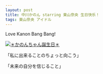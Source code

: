 ```yaml
---
layout: post
title: 中川かのん starring 東山奈央 生日快乐！
tags: 東山奈央 アイドル
---
```


Love Kanon Bang Bang!

[![＊かのんちゃん誕生日＊](http://intention-k.com/talent_blog/n2015.3.3.jpg)](http://intention-k.com/talent_blog/2015/03/post-15.html)

「私に出来ることのちょっと向こう」

「未来の自分を信じること」
